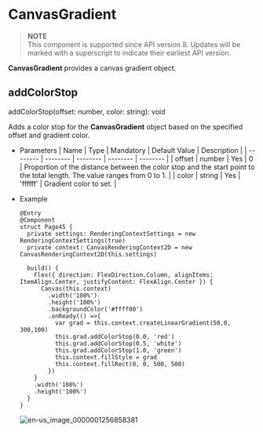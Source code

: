 # CanvasGradient


> **NOTE**<br>
> This component is supported since API version 8. Updates will be marked with a superscript to indicate their earliest API version.


**CanvasGradient** provides a canvas gradient object.


## addColorStop

addColorStop(offset: number, color: string): void

Adds a color stop for the **CanvasGradient** object based on the specified offset and gradient color.

- Parameters
  | Name | Type | Mandatory | Default Value | Description |
  | -------- | -------- | -------- | -------- | -------- |
  | offset | number | Yes | 0 | Proportion of the distance between the color stop and the start point to the total length. The value ranges from 0 to 1. |
  | color | string | Yes | 'ffffff' | Gradient color to set. |

- Example
    
  ```
  @Entry
  @Component
  struct Page45 {
    private settings: RenderingContextSettings = new RenderingContextSettings(true)
    private context: CanvasRenderingContext2D = new CanvasRenderingContext2D(this.settings)
  
    build() {
      Flex({ direction: FlexDirection.Column, alignItems: ItemAlign.Center, justifyContent: FlexAlign.Center }) {
        Canvas(this.context)
          .width('100%')
          .height('100%')
          .backgroundColor('#ffff00')
          .onReady(() =>{
            var grad = this.context.createLinearGradient(50,0, 300,100)
            this.grad.addColorStop(0.0, 'red')
            this.grad.addColorStop(0.5, 'white')
            this.grad.addColorStop(1.0, 'green')
            this.context.fillStyle = grad
            this.context.fillRect(0, 0, 500, 500)
          })
      }
      .width('100%')
      .height('100%')
    }
  }
  ```

  ![en-us_image_0000001256858381](figures/en-us_image_0000001256858381.png)
